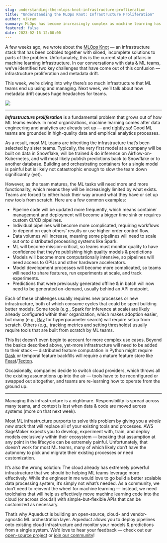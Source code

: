 ```yaml
---
slug: understanding-the-mlops-knot-infrastructure-proflieration
title: "Understanding the MLOps Knot: Infrastructure Proliferation"
author: vikram
summary: MLOps has become increasingly complex as machine learning has matured. One of the key reasons is ML teams have to build, extend, and maintain far too much infrastructure. We dive into how and why this happens.
featured: false
date: 2023-02-16 12:00:00
---
```


A few weeks ago, we wrote about the [MLOps Knot](https://aqueducthq.com/post/the-mlops-knot/) — an infrastructure stack that has been cobbled together with siloed, incomplete solutions to parts of the problem. Unfortunately, this is the current state of affairs in machine learning infrastructure. In our conversations with data & ML teams, we’ve identified two key challenges that have come out of this confusion — infrastructure proliferation and metadata drift. 

This week, we’re diving into why there’s so much infrastructure that ML teams end up using and managing. Next week, we’ll talk about how metadata drift causes huge headaches for teams.

<img src="/blog/the-mlops-knot/knot.png">

<hr />

***Infrastructure proliferation*** is a fundamental problem that grows out of how ML teams evolve. In most organizations, machine learning comes after data engineering and analytics are already set up — and [rightly so](https://developers.google.com/machine-learning/guides/rules-of-ml)! Good ML teams are grounded in high-quality data and empirical analytics processes.

As a result, most ML teams are inheriting the infrastructure that’s been selected by sister teams.  Typically, the very first model at a company will be built on data in Snowflake, will be trained & do inference on Airflow-on-Kubernetes, and will most likely publish predictions back to Snowflake or to another database. Building and orchestrating containers for a single model is painful but is likely not catastrophic enough to slow the team down significantly (yet). 

However, as the team matures, the ML tasks will need more and more functionality, which means they will be increasingly limited by what exists. Teams are forced to either hack their way around what they have or set up new tools from scratch. Here are a few common examples:

- Pipeline code will be updated more frequently, which means container management and deployment will become a bigger time sink or requires custom CI/CD pipelines.
- Individual pipelines will become more complicated, requiring workflows to depend on each others’ results or use higher-order control flow.
- Data volumes will increase, meaning some pipelines will need to scale out onto distributed processing systems like Spark.
- ML will become mission-critical, so teams must monitor quality to have confidence that they’re publishing high quality models & predictions
- Models will become more computationally intensive, so pipelines will need access to GPUs and other hardware accelerators.
- Model development processes will become more complicated, so teams will need to share features, run experiments at scale, and track experiments.
- Predictions that were previously generated offline & in batch will now need to be generated on-demand, usually behind an API endpoint.

Each of these challenges usually requires new processes or new infrastructure, both of which consume cycles that could be spent building better models. Some tools (e.g., Spark for inference at scale) are likely already configured within their organization, which makes adoption easier, but many (e.g., [Ray](https://www.ray.io/) for hyperparameter search) will require setup from scratch. Others (e.g., tracking metrics and setting thresholds) usually require tools that are built from scratch by ML teams. 

This list doesn’t even begin to account for more complex use cases. Beyond the basics described above, yet-more infrastructure will need to be added to their stack — distributed feature computation in Python might require [Dask](https://www.dask.org/) or temporal feature backfills will require a mature feature store like [Feast](https://feast.dev/)/[Tecton](https://www.tecton.ai/).

Occasionally, companies decide to switch cloud providers, which throws all the existing assumptions up into the air — tools have to be reconfigured or swapped out altogether, and teams are re-learning how to operate from the ground up.

<hr />

Managing this infrastructure is a nightmare. Responsibility is spread across many teams, and context is lost when data & code are moved across systems (more on that next week). 

Most ML infrastructure purports to solve this problem by giving you a *whole new stack* that will replace all of your existing tools and processes. AWS SageMaker expects you to develop, experiment with, train, and deploy models exclusively within their ecosystem — breaking that assumption at any point in the lifecycle can be extremely painful. Unfortunately, that doesn’t work for most ML teams, many of which likely don’t have the autonomy to pick and migrate their existing processes or need customization. 

It’s also the wrong solution: The cloud already has extremely powerful infrastructure that we should be helping ML teams leverage more effectively. While the engineer in me would love to go build a better scalable data processing system, it’s simply not what’s needed. As a community, we don’t need to reinvent the wheel for machine learning — instead, we need toolchains that will help us effectively move machine learning code into the cloud (or across clouds!) with simple-but-flexible APIs that can be customized as necessary.

That’s why Aqueduct is building an open-source, cloud- and vendor-agnostic ML orchestration layer. Aqueduct allows you to deploy pipelines onto existing cloud infrastructure and monitor your models & predictions from a single system. We’d love to hear your feedback — check out our [open-source project](https://github.com/aqueducthq/aqueduct) or [join our community](https://slack.aqueducthq.com)!